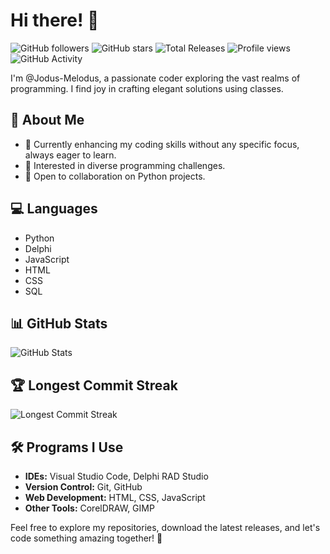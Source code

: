 # Hi there! 👋

![GitHub followers](https://img.shields.io/github/followers/Jodus-Melodus?style=social)
![GitHub stars](https://img.shields.io/github/stars/Jodus-Melodus/Jodus-Melodus?style=social)
![Total Releases](https://img.shields.io/github/downloads/Jodus-Melodus/Jodus-Melodus/total-releases?color=success)
![Profile views](https://komarev.com/ghpvc/?username=Jodus-Melodus)
![GitHub Activity](https://img.shields.io/github/last-commit/Jodus-Melodus/Jodus-Melodus)

I'm @Jodus-Melodus, a passionate coder exploring the vast realms of programming. I find joy in crafting elegant solutions using classes.

## 🚀 About Me
- 🌱 Currently enhancing my coding skills without any specific focus, always eager to learn.
- 👀 Interested in diverse programming challenges.
- 💞️ Open to collaboration on Python projects.

## 💻 Languages
- Python
- Delphi
- JavaScript
- HTML
- CSS
- SQL

## 📊 GitHub Stats
![GitHub Stats](https://github-readme-stats.vercel.app/api?username=Jodus-Melodus&show_icons=true&theme=radical)

## 🏆 Longest Commit Streak
![Longest Commit Streak](https://github-readme-streak-stats.herokuapp.com/?user=Jodus-Melodus)

## 🛠️ Programs I Use
- **IDEs:** Visual Studio Code, Delphi RAD Studio
- **Version Control:** Git, GitHub
- **Web Development:** HTML, CSS, JavaScript
- **Other Tools:** CorelDRAW, GIMP

Feel free to explore my repositories, download the latest releases, and let's code something amazing together! 🚀

<!---
Jodus-Melodus/Jodus-Melodus is a ✨ special ✨ repository because its `README.md` (this file) appears on your GitHub profile.
You can click the Preview link to take a look at your changes.
--->
